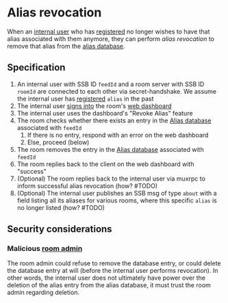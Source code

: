 # Alias revocation

When an [internal user](../Stakeholders/Internal%20user.md) who has [registered](Registration.md) no longer wishes to have that alias associated with them anymore, they can perform *alias revocation* to remove that alias from the [alias database](Alias%20database.md).

## Specification

1. An internal user with SSB ID `feedId` and a room server with SSB ID `roomId` are connected to each other via secret-handshake. We assume the internal user has [registered](Registration.md) `alias` in the past
1. The internal user [signs into](../Setup/Sign-in%20with%20SSB.md) the room's [web dashboard](../Setup/Web%20Dashboard.md)
1. The internal user uses the dashboard's "Revoke Alias" feature
1. The room checks whether there exists an entry in the [Alias database](Alias%20database.md) associated with `feedId`
    1. If there is no entry, respond with an error on the web dashboard
    1. Else, proceed (below)
1. The room removes the entry in the [Alias database](Alias%20database.md) associated with `feedId`
1. The room replies back to the client on the web dashboard with "success"
1. (Optional) The room replies back to the internal user via muxrpc to inform successful alias revocation (how? #TODO)
1. (Optional) The internal user publishes an SSB msg of type `about` with a field listing all its aliases for various rooms, where this specific `alias` is no longer listed (how? #TODO)

## Security considerations

### Malicious [room admin](../Stakeholders/Room%20admin.md)

The room admin could refuse to remove the database entry, or could delete the database entry at will (before the internal user performs revocation). In other words, the internal user does not ultimately have power over the deletion of the alias entry from the alias database, it must trust the room admin regarding deletion.